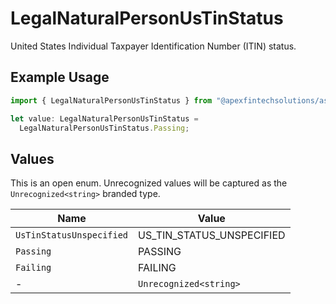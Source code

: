 # LegalNaturalPersonUsTinStatus

United States Individual Taxpayer Identification Number (ITIN) status.

## Example Usage

```typescript
import { LegalNaturalPersonUsTinStatus } from "@apexfintechsolutions/ascend-sdk/models/components";

let value: LegalNaturalPersonUsTinStatus =
  LegalNaturalPersonUsTinStatus.Passing;
```

## Values

This is an open enum. Unrecognized values will be captured as the `Unrecognized<string>` branded type.

| Name                      | Value                     |
| ------------------------- | ------------------------- |
| `UsTinStatusUnspecified`  | US_TIN_STATUS_UNSPECIFIED |
| `Passing`                 | PASSING                   |
| `Failing`                 | FAILING                   |
| -                         | `Unrecognized<string>`    |